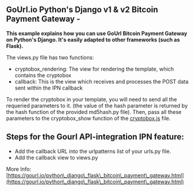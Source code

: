 
GoUrl.io Python's Django v1 & v2 Bitcoin Payment Gateway - 
------------------------------------------------------


**This example explains how you can use GoUrl Bitcoin Payment Gateway on Python's Django. It's easily adapted to other frameworks (such as Flask).**

The views.py file has two functions:

* cryptobox_rendering: The view for rendering the template, which contains the cryptobox
* callback: This is the view which receives and processes the POST data sent within the IPN callback

To render the cryptobox in your template, you will need to send all the requeried parameters to it. (the  value of the hash parameter is returned by the hash function of the provided md5hash.py file). Then, pass all these parameters to the cryptobox_show function of the [cryptobox.js](https://github.com/cryptoapi/Payment-Gateway/blob/master/js/_source/cryptobox.js) file. 


Steps for the Gourl API-integration IPN feature:
------------------------------------------------------

* Add the callback URL into the urlpatterns list of your urls.py file.
* Add the callback view to views.py


More Info: [https://gourl.io/python\_django\_flask\_bitcoin\_payment\_gateway.html](https://gourl.io/python\_django\_flask\_bitcoin\_payment\_gateway.html)

